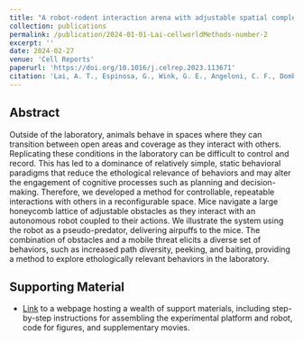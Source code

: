 ```yaml
---
title: "A robot-rodent interaction arena with adjustable spatial complexity for ethologically relevant behavioral studies"
collection: publications
permalink: /publication/2024-01-01-Lai-cellworldMethods-number-2
excerpt: ''
date: 2024-02-27
venue: 'Cell Reports'
paperurl: 'https://doi.org/10.1016/j.celrep.2023.113671'
citation: 'Lai, A. T., Espinosa, G., Wink, G. E., Angeloni, C. F., Dombeck, D. A., & MacIver, M. A. (2024). A robot-rodent interaction arena with adjustable spatial complexity for ethologically relevant behavioral studies. Cell Reports, 43(2). doi:10.1016/j.celrep.2023.113671'
---
```


## Abstract
Outside of the laboratory, animals behave in spaces where they can transition between open areas and coverage as they interact with others. Replicating these conditions in the laboratory can be difficult to control and record. This has led to a dominance of relatively simple, static behavioral paradigms that reduce the ethological relevance of behaviors and may alter the engagement of cognitive processes such as planning and decision-making. Therefore, we developed a method for controllable, repeatable interactions with others in a reconfigurable space. Mice navigate a large honeycomb lattice of adjustable obstacles as they interact with an autonomous robot coupled to their actions. We illustrate the system using the robot as a pseudo-predator, delivering airpuffs to the mice. The combination of obstacles and a mobile threat elicits a diverse set of behaviors, such as increased path diversity, peeking, and baiting, providing a method to explore ethologically relevant behaviors in the laboratory.

## Supporting Material 
* [Link](https://cellworld.github.io/paper.html) to a webpage hosting a wealth of support materials, including step-by-step instructions for assembling the experimental platform and robot, code for figures, and supplementary movies.